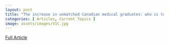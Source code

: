 ```yaml
---
layout: post
title: "The increase in unmatched Canadian medical graduates: who is to blame and should we be concerned?"
categories: [ Articles, Current Topics ]
image: assets/images/V1C.jpg
---
```


<a href = "/assets/documents/V1I1/V1I1A3.pdf"> Full Article </a>